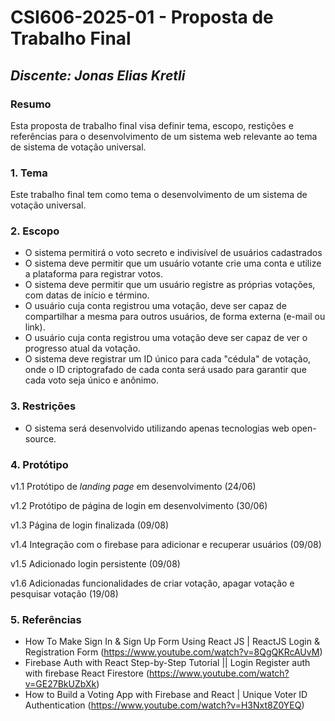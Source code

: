 # **CSI606-2025-01 - Proposta de Trabalho Final**

## *Discente: Jonas Elias Kretli*

<!-- Descrever um resumo sobre o trabalho. -->

### Resumo
 
  Esta proposta de trabalho final visa definir tema, escopo, restições e referências para o desenvolvimento de um sistema web relevante ao tema de sistema de votação universal.

### 1. Tema

  Este trabalho final tem como tema o desenvolvimento de um sistema de votação universal.

### 2. Escopo

  * O sistema permitirá o voto secreto e indivisível de usuários cadastrados
  * O sistema deve permitir que um usuário votante crie uma conta e utilize a plataforma para registrar votos.
  * O sistema deve permitir que um usuário registre as próprias votações, com datas de início e término.
  * O usuário cuja conta registrou uma votação, deve ser capaz de compartilhar a mesma para outros usuários, de forma externa (e-mail ou link).
  * O usuário cuja conta registrou uma votação deve ser capaz de ver o progresso atual da votação.
  * O sistema deve registrar um ID único para cada "cédula" de votação, onde o ID criptografado de cada conta será usado para garantir que cada voto seja único e anônimo.
  
<!-- Apresentar restrições de funcionalidades e de escopo. -->
### 3. Restrições

  * O sistema será desenvolvido utilizando apenas tecnologias web open-source.
  

<!-- Construir alguns protótipos para a aplicação, disponibilizá-los no Github e descrever o que foi considerado. //-->
### 4. Protótipo

  v1.1 Protótipo de _landing page_ em desenvolvimento (24/06)
  
  v1.2 Protótipo de página de login em desenvolvimento (30/06)
  
  v1.3 Página de login finalizada (09/08)
  
  v1.4 Integração com o firebase para adicionar e recuperar usuários (09/08)
  
  v1.5 Adicionado login persistente (09/08)

  v1.6 Adicionadas funcionalidades de criar votação, apagar votação e pesquisar votação (19/08)
  
### 5. Referências

  * How To Make Sign In & Sign Up Form Using React JS | ReactJS Login & Registration Form (https://www.youtube.com/watch?v=8QgQKRcAUvM)
  * Firebase Auth with React Step-by-Step Tutorial || Login Register auth with firebase React Firestore (https://www.youtube.com/watch?v=GE27BkUZbXk)
  * How to Build a Voting App with Firebase and React | Unique Voter ID Authentication (https://www.youtube.com/watch?v=H3Nxt8Z0YEQ)
  
